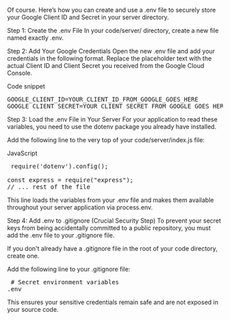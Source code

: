 Of course. Here’s how you can create and use a .env file to securely store your Google Client ID and Secret in your server directory.

Step 1: Create the .env File
In your code/server/ directory, create a new file named exactly .env.

Step 2: Add Your Google Credentials
Open the new .env file and add your credentials in the following format. Replace the placeholder text with the actual Client ID and Client Secret you received from the Google Cloud Console.

Code snippet
<pre>GOOGLE_CLIENT_ID=YOUR_CLIENT_ID_FROM_GOOGLE_GOES_HERE
GOOGLE_CLIENT_SECRET=YOUR_CLIENT_SECRET_FROM_GOOGLE_GOES_HERE</pre>

Step 3: Load the .env File in Your Server
For your application to read these variables, you need to use the dotenv package you already have installed.

Add the following line to the very top of your code/server/index.js file:

JavaScript

<pre> require('dotenv').config();

const express = require("express");
// ... rest of the file</pre>

This line loads the variables from your .env file and makes them available throughout your server application via process.env.

Step 4: Add .env to .gitignore (Crucial Security Step)
To prevent your secret keys from being accidentally committed to a public repository, you must add the .env file to your .gitignore file.

If you don't already have a .gitignore file in the root of your code directory, create one.

Add the following line to your .gitignore file:
<pre> # Secret environment variables
.env</pre>

This ensures your sensitive credentials remain safe and are not exposed in your source code.
